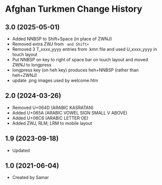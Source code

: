Afghan Turkmen Change History
====================

3.0 (2025-05-01)
----------------
* Added NNBSP to Shift+Space (in place of ZWNJ)
* Removed extra ZWJ from ` and Shift+`
* Removed 3 T_xxxx_yyyy entries from .kmn file and used U_xxxx_yyyy in touch layout
* Put NNBSP on key to right of space bar on touch layout and moved ZWNJ to longpress
* longpress key (on heh key) produces heh+NNBSP (rather than heh+ZWNJ)
* update .png images used by welcome.htm

2.0 (2024-03-26)
----------------
* Removed U+064D (ARABIC KASRATAN)
* Added U+065A (ARABIC VOWEL SIGN SMALL V ABOVE)
* Added U+06C6 (ARABIC LETTER OE)
* Added ZWJ, RLM, LRM to mobile layout

1.9 (2023-09-18)
----------------
* Updated

1.0 (2021-06-04)
----------------
* Created by Samar

